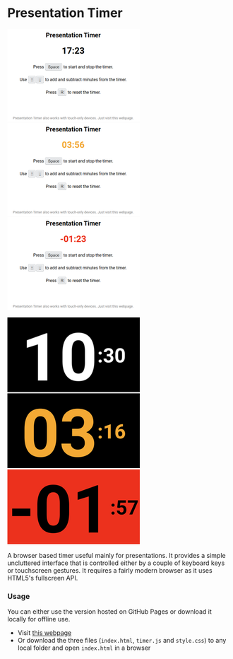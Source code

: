 # Presentation Timer

![Presentation Timer Image 1](images/timer_1.png "Presentation Timer 1")
![Presentation Timer Image 2](images/timer_2.png "Presentation Timer 2")
![Presentation Timer Image 3](images/timer_3.png "Presentation Timer 3")

![Presentation Timer Image 4](images/timer_4.png "Presentation Timer 4")
![Presentation Timer Image 5](images/timer_5.png "Presentation Timer 5")
![Presentation Timer Image 6](images/timer_6.png "Presentation Timer 6")

A browser based timer useful mainly for presentations. It provides a simple uncluttered interface that is controlled either by a couple of keyboard keys or touchscreen gestures. It requires a fairly modern browser as it uses HTML5's fullscreen API.

### Usage

You can either use the version hosted on GitHub Pages or download it locally for offline use.

- Visit [this webpage](http://dcervenkov.github.io/presentation-timer)
- Or download the three files (`index.html`, `timer.js` and `style.css`) to any local folder and open `index.html` in a browser
